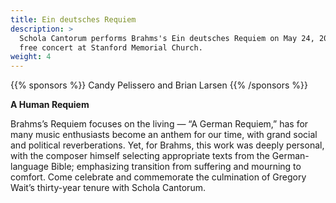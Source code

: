 ```yaml
---
title: Ein deutsches Requiem
description: >
  Schola Cantorum performs Brahms's Ein deutsches Requiem on May 24, 2019, in a
  free concert at Stanford Memorial Church.
weight: 4
---
```


{{% sponsors %}} Candy Pelissero and Brian Larsen {{% /sponsors %}}

**A Human Requiem**

Brahms’s Requiem focuses on the living &mdash; “A German Requiem,” has for many
music enthusiasts become an anthem for our time, with grand social and political
reverberations. Yet, for Brahms, this work was deeply personal, with the
composer himself selecting appropriate texts from the German-language Bible;
emphasizing transition from suffering and mourning to comfort. Come celebrate
and commemorate the culmination of Gregory Wait’s thirty-year tenure with Schola
Cantorum.
